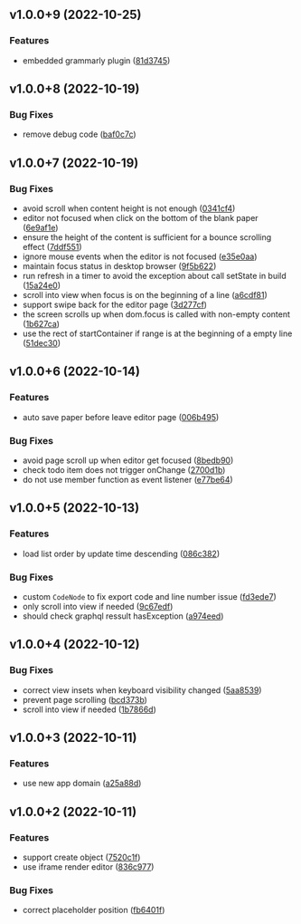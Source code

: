 ## v1.0.0+9 (2022-10-25)


### Features

* embedded grammarly plugin ([81d3745](https://github.com/li-yechao/paper-app/commit/81d37459b42c21505248d41578ca271b400b827e))


## v1.0.0+8 (2022-10-19)


### Bug Fixes

* remove debug code ([baf0c7c](https://github.com/li-yechao/paper-app/commit/baf0c7cf6f665a54eb5608b312a840de28290284))


## v1.0.0+7 (2022-10-19)


### Bug Fixes

* avoid scroll when content height is not enough ([0341cf4](https://github.com/li-yechao/paper-app/commit/0341cf4de3d730f83756bfcf01ca384aa97c32e0))
* editor not focused when click on the bottom of the blank paper ([6e9af1e](https://github.com/li-yechao/paper-app/commit/6e9af1e8d59a69af4cca193524f750dca6d1d209))
* ensure the height of the content is sufficient for a bounce scrolling effect ([7ddf551](https://github.com/li-yechao/paper-app/commit/7ddf551b344e3145b807827d83e382712a29fa08))
* ignore mouse events when the editor is not focused ([e35e0aa](https://github.com/li-yechao/paper-app/commit/e35e0aa968aa884780c37ef008d233bb9f1f6705))
* maintain focus status in desktop browser ([9f5b622](https://github.com/li-yechao/paper-app/commit/9f5b622e86905a7dfe22175d7f7da868697a01d6))
* run refresh in a timer to avoid the exception about call setState in build ([15a24e0](https://github.com/li-yechao/paper-app/commit/15a24e0440bc721d686534da59cb98cd240cdc82))
* scroll into view when focus is on the beginning of a line ([a6cdf81](https://github.com/li-yechao/paper-app/commit/a6cdf8159e0cd6cdb58700419d2a3f357a305778))
* support swipe back for the editor page ([3d277cf](https://github.com/li-yechao/paper-app/commit/3d277cf2fcca4f35cbe769405f0b81e423623ac6))
* the screen scrolls up when dom.focus is called with non-empty content ([1b627ca](https://github.com/li-yechao/paper-app/commit/1b627cae0e1d7571587724af2bea4eb90ec35610))
* use the rect of startContainer if range is at the beginning of a empty line ([51dec30](https://github.com/li-yechao/paper-app/commit/51dec30ccc9118d187db65d71b2618e16bf456c3))


## v1.0.0+6 (2022-10-14)


### Features

* auto save paper before leave editor page ([006b495](https://github.com/li-yechao/paper-app/commit/006b4952a7c632d755f3fa18007beceecf33114b))


### Bug Fixes

* avoid page scroll up when editor get focused ([8bedb90](https://github.com/li-yechao/paper-app/commit/8bedb90737021f3f94b066e1bee378e55f5d42e1))
* check todo item does not trigger onChange ([2700d1b](https://github.com/li-yechao/paper-app/commit/2700d1b4fd70d615b92b0a8276fc5da5e3846948))
* do not use member function as event listener ([e77be64](https://github.com/li-yechao/paper-app/commit/e77be6483abbb1b9303c2198669fbf84bd5d1986))


## v1.0.0+5 (2022-10-13)


### Features

* load list order by update time descending ([086c382](https://github.com/li-yechao/paper-app/commit/086c38273f6ad7cd25bb1cd1bf465dfe38cec1e4))


### Bug Fixes

* custom `CodeNode` to fix export code and line number issue ([fd3ede7](https://github.com/li-yechao/paper-app/commit/fd3ede76daebd82753c8d3f06f58eb0031edc020))
* only scroll into view if needed ([9c67edf](https://github.com/li-yechao/paper-app/commit/9c67edf17c2b5d23e07ea61feb3944ca7eba500b))
* should check graphql ressult hasException ([a974eed](https://github.com/li-yechao/paper-app/commit/a974eed278fadebe8e5706d8ae187c7ced149433))


## v1.0.0+4 (2022-10-12)


### Bug Fixes

* correct view insets when keyboard visibility changed ([5aa8539](https://github.com/li-yechao/paper-app/commit/5aa8539465875e6fb3e1c384cd8b31de7a9ef98e))
* prevent page scrolling ([bcd373b](https://github.com/li-yechao/paper-app/commit/bcd373b7b4d2d862740c85616d5e02f89c1986ee))
* scroll into view if needed ([1b7866d](https://github.com/li-yechao/paper-app/commit/1b7866da06a22725f7c57c44869c79553f6b0e6a))


## v1.0.0+3 (2022-10-11)


### Features

* use new app domain ([a25a88d](https://github.com/li-yechao/paper-app/commit/a25a88dad1fd537402ca313d45e82440f222c16c))


## v1.0.0+2 (2022-10-11)


### Features

* support create object ([7520c1f](https://github.com/li-yechao/paper-app/commit/7520c1f63bcb1bcf171dbc2e68dbf0f5b9ac17c1))
* use iframe render editor ([836c977](https://github.com/li-yechao/paper-app/commit/836c977010cae8fcb5e924f21ec16bf4f7dea94c))


### Bug Fixes

* correct placeholder position ([fb6401f](https://github.com/li-yechao/paper-app/commit/fb6401f5e6af4679bcd1798ef11d8253d8fa1626))
